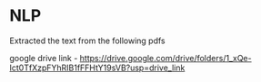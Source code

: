 # NLP
Extracted the text from the following pdfs 

google drive link - 
https://drive.google.com/drive/folders/1_xQe-Ict0TfXzpFYhRIB1fFFHtY19sVB?usp=drive_link 
